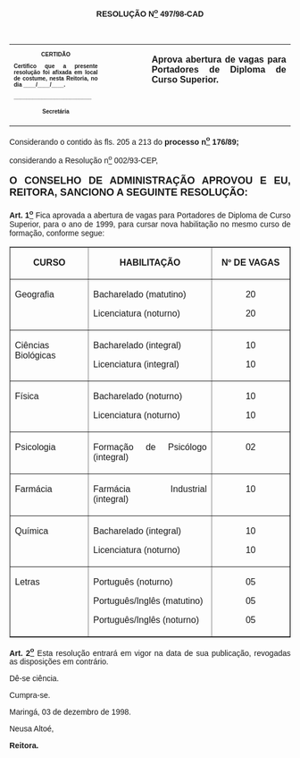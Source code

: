 <BODY>

<B><FONT FACE="Arial"><P ALIGN="CENTER"></P>
<P ALIGN="CENTER">RESOLU&Ccedil;&Atilde;O  N<U><SUP>o</U></SUP> 497/98-CAD</P>
<P ALIGN="JUSTIFY"></P>
<P ALIGN="JUSTIFY">&nbsp;</P></B></FONT>
<TABLE CELLSPACING=0 BORDER=0 CELLPADDING=7 WIDTH=596>
<TR><TD WIDTH="33%" VALIGN="TOP">
<B><FONT FACE="Arial" SIZE=1><P ALIGN="CENTER">CERTID&Atilde;O</P>
<P ALIGN="JUSTIFY">   Certifico que a presente resolu&ccedil;&atilde;o foi afixada em local de costume, nesta Reitoria, no dia ____/____/____.</P>
<P ALIGN="JUSTIFY"></P>
<P ALIGN="JUSTIFY">_________________________</P>
<P ALIGN="CENTER">Secret&aacute;ria</B></FONT></TD>
<TD WIDTH="16%" VALIGN="TOP">&nbsp;</TD>
<TD WIDTH="51%" VALIGN="TOP">
<B><FONT FACE="Arial"><P ALIGN="JUSTIFY">Aprova abertura de vagas para Portadores de Diploma de Curso Superior.</B></FONT></TD>
</TR>
</TABLE>

<FONT FACE="Arial"><P ALIGN="JUSTIFY"></P>
<P ALIGN="JUSTIFY">&#9;Considerando o contido &agrave;s fls. 205 a 213 do <B>processo n<U><SUP>o</U></SUP> 176/89;</P>
<P ALIGN="JUSTIFY">&#9;</B>considerando a Resolu&ccedil;&atilde;o n<U><SUP>o</U></SUP> 002/93-CEP, </P>
<B><P ALIGN="JUSTIFY">&#9;</P>
</FONT><FONT FACE="Arial" SIZE=4><P ALIGN="JUSTIFY">O CONSELHO DE ADMINISTRA&Ccedil;&Atilde;O APROVOU E EU, REITORA, SANCIONO A SEGUINTE RESOLU&Ccedil;&Atilde;O:</P>
</FONT><FONT FACE="Arial"><P ALIGN="JUSTIFY"></P>
</B><P ALIGN="JUSTIFY">&#9;<B>Art. 1<U><SUP>o</U></SUP> </B>Fica aprovada a abertura de vagas para Portadores de Diploma de Curso Superior, para o ano de 1999, para cursar nova habilita&ccedil;&atilde;o no mesmo curso de forma&ccedil;&atilde;o, conforme segue: </P>
<P ALIGN="JUSTIFY"></P></FONT>
<TABLE BORDER CELLSPACING=1 CELLPADDING=7 WIDTH=600>
<TR><TD WIDTH="28%" VALIGN="TOP">
<B><FONT FACE="Arial"><P ALIGN="CENTER">CURSO</B></FONT></TD>
<TD WIDTH="44%" VALIGN="TOP">
<B><FONT FACE="Arial"><P ALIGN="CENTER">HABILITA&Ccedil;&Atilde;O</B></FONT></TD>
<TD WIDTH="28%" VALIGN="TOP">
<B><FONT FACE="Arial"><P ALIGN="CENTER">Nº DE VAGAS</B></FONT></TD>
</TR>
<TR><TD WIDTH="28%" VALIGN="TOP">
<FONT FACE="Arial"><P ALIGN="JUSTIFY">Geografia</FONT></TD>
<TD WIDTH="44%" VALIGN="TOP">
<FONT FACE="Arial"><P ALIGN="JUSTIFY">Bacharelado (matutino)</P>
<P ALIGN="JUSTIFY">Licenciatura (noturno)</FONT></TD>
<TD WIDTH="28%" VALIGN="TOP">
<FONT FACE="Arial"><P ALIGN="CENTER">20</P>
<P ALIGN="CENTER">20</FONT></TD>
</TR>
<TR><TD WIDTH="28%" VALIGN="TOP">
<FONT FACE="Arial"><P ALIGN="JUSTIFY">Ci&ecirc;ncias Biol&oacute;gicas</FONT></TD>
<TD WIDTH="44%" VALIGN="TOP">
<FONT FACE="Arial"><P ALIGN="JUSTIFY">Bacharelado (integral)</P>
<P ALIGN="JUSTIFY">Licenciatura (integral)</FONT></TD>
<TD WIDTH="28%" VALIGN="TOP">
<FONT FACE="Arial"><P ALIGN="CENTER">10</P>
<P ALIGN="CENTER">10</FONT></TD>
</TR>
<TR><TD WIDTH="28%" VALIGN="TOP">
<FONT FACE="Arial"><P ALIGN="JUSTIFY">F&iacute;sica</FONT></TD>
<TD WIDTH="44%" VALIGN="TOP">
<FONT FACE="Arial"><P ALIGN="JUSTIFY">Bacharelado (noturno)</P>
<P ALIGN="JUSTIFY">Licenciatura (noturno)</FONT></TD>
<TD WIDTH="28%" VALIGN="TOP">
<FONT FACE="Arial"><P ALIGN="CENTER">10</P>
<P ALIGN="CENTER">10</FONT></TD>
</TR>
<TR><TD WIDTH="28%" VALIGN="TOP">
<FONT FACE="Arial"><P ALIGN="JUSTIFY">Psicologia</FONT></TD>
<TD WIDTH="44%" VALIGN="TOP">
<FONT FACE="Arial"><P ALIGN="JUSTIFY">Forma&ccedil;&atilde;o de Psic&oacute;logo (integral)</FONT></TD>
<TD WIDTH="28%" VALIGN="TOP">
<FONT FACE="Arial"><P ALIGN="CENTER">02</FONT></TD>
</TR>
<TR><TD WIDTH="28%" VALIGN="TOP">
<FONT FACE="Arial"><P ALIGN="JUSTIFY">Farm&aacute;cia</FONT></TD>
<TD WIDTH="44%" VALIGN="TOP">
<FONT FACE="Arial"><P ALIGN="JUSTIFY">Farm&aacute;cia Industrial (integral)</FONT></TD>
<TD WIDTH="28%" VALIGN="TOP">
<FONT FACE="Arial"><P ALIGN="CENTER">10</FONT></TD>
</TR>
<TR><TD WIDTH="28%" VALIGN="TOP">
<FONT FACE="Arial"><P ALIGN="JUSTIFY">Qu&iacute;mica</FONT></TD>
<TD WIDTH="44%" VALIGN="TOP">
<FONT FACE="Arial"><P ALIGN="JUSTIFY">Bacharelado (integral)</P>
<P ALIGN="JUSTIFY">Licenciatura (noturno)</FONT></TD>
<TD WIDTH="28%" VALIGN="TOP">
<FONT FACE="Arial"><P ALIGN="CENTER">10</P>
<P ALIGN="CENTER">10</FONT></TD>
</TR>
<TR><TD WIDTH="28%" VALIGN="TOP">
<FONT FACE="Arial"><P ALIGN="JUSTIFY">Letras</FONT></TD>
<TD WIDTH="44%" VALIGN="TOP">
<FONT FACE="Arial"><P ALIGN="JUSTIFY">Portugu&ecirc;s (noturno)</P>
<P ALIGN="JUSTIFY">Portugu&ecirc;s/Ingl&ecirc;s (matutino)</P>
<P ALIGN="JUSTIFY">Portugu&ecirc;s/Ingl&ecirc;s (noturno)</FONT></TD>
<TD WIDTH="28%" VALIGN="TOP">
<FONT FACE="Arial"><P ALIGN="CENTER">05</P>
<P ALIGN="CENTER">05</P>
<P ALIGN="CENTER">05</FONT></TD>
</TR>
</TABLE>

<FONT FACE="Arial"><P ALIGN="JUSTIFY"></P>
<P ALIGN="JUSTIFY">&#9;<B>Art. 2<U><SUP>o</U></SUP> </B>Esta resolu&ccedil;&atilde;o entrar&aacute; em vigor na data de sua publica&ccedil;&atilde;o, revogadas as disposi&ccedil;&otilde;es em contr&aacute;rio.</P>
<P ALIGN="JUSTIFY">&#9;D&ecirc;-se ci&ecirc;ncia.</P>
<P ALIGN="JUSTIFY">&#9;Cumpra-se.</P>
<P ALIGN="JUSTIFY"></P>
<P ALIGN="JUSTIFY">&#9;&#9;&#9;&#9;&#9;&#9;Maring&aacute;, 03 de dezembro de 1998.</P>
<P ALIGN="JUSTIFY"></P>
<P ALIGN="JUSTIFY">&#9;&#9;&#9;&#9;&#9;&#9;Neusa Alto&eacute;,</P>
<P ALIGN="JUSTIFY">&#9;&#9;&#9;&#9;&#9;&#9;<B>Reitora.</P>
</B></FONT><FONT SIZE=2></FONT></BODY>
